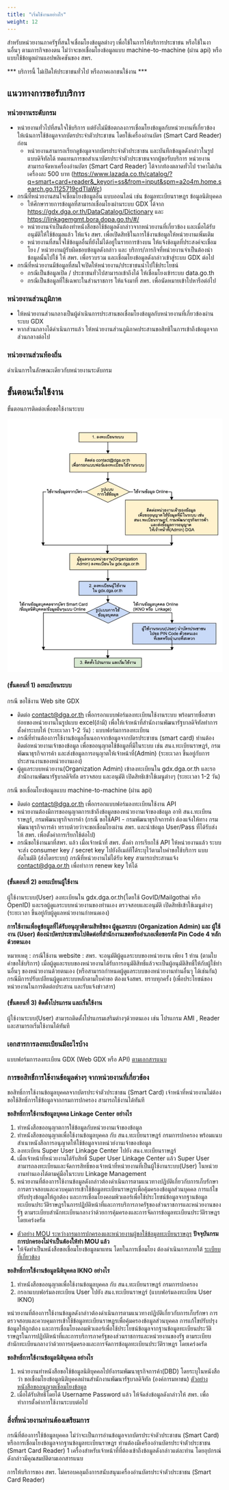 ```yaml
---
title: "เริ่มใช้งานอย่างไร"
weight: 12
---
```


สำหรับหน่วยงานภาครัฐที่สนใจเชื่อมโยงข้อมูลต่างๆ เพื่อใช้ในการให้บริการประชาชน หรือใช้ในงานอื่นๆ ตามภารกิจของตน ไม่ว่าจะขอเชื่อมโยงข้อมูลแบบ machine-to-machine (ผ่าน api) หรือแบบใช้ข้อมูลผ่านแอปพลิเคชันของ สพร. 

*** บริการนี้ ไม่เปิดให้ประชาชนทั่วไป หรือภาคเอกชนใช้งาน ***

## แนวทางการขอรับบริการ
  
### หน่วยงานระดับกรม

- หน่วยงานทั่วไปที่สนใจใช้บริการ แต่ยังไม่มีข้อตกลงการเชื่อมโยงข้อมูลกับหน่วยงานที่เกี่ยวข้อง ให้เน้นการใช้ข้อมูลจากบัตรประจำตัวประชาชน โดยใช้เครื่องอ่านบัตร (Smart Card Reader) ก่อน
  - หน่วยงานสามารถเรียกดูข้อมูลจากบัตรประจำตัวประชาชน และบันทึกข้อมูลดังกล่าวในรูปแบบดิจิทัลได้ ทดแทนการขอสำเนาบัตรประจำตัวประชาชนจากผู้ขอรับบริการ
  หน่วยงานสามารถจัดหาเครื่องอ่านบัตร (Smart Card Reader) ได้จากท้องตลาดทั่วไป ราคาไม่เกินเครื่องละ 500 บาท (https://www.lazada.co.th/catalog/?q=smart+card+reader&_keyori=ss&from=input&spm=a2o4m.home.search.go.1125719cdTlaWc)
- กรณีที่หน่วยงานสนใจเชื่อมโยงข้อมูลอื่น แบบออนไลน์ เช่น ข้อมูลทะเบียนราษฎร ข้อมูลนิติบุคคล
  - ให้ศึกษารายการข้อมูลที่สามารถเชื่อมโยงผ่านระบบ GDX ได้จาก https://gdx.dga.or.th/DataCatalog/Dictionary และ https://linkagemgmt.bora.dopa.go.th/#/ 
  - หน่วยงานจำเป็นต้องทำหนังสือขอใช้ข้อมูลดังกล่าวจากหน่วยงานที่เกี่ยวข้อง และเมื่อได้รับอนุมัติให้ใช้ข้อมูลแล้ว ให้แจ้ง สพร. เพื่อเปิดสิทธิในการใช้งานข้อมูลให้หน่วยงานเพิ่มเติม
  - หน่วยงานที่สนใจใช้ข้อมูลอื่นที่ยังไม่ได้อยู่ในรายการข้างบน ให้แจ้งช้อมูลที่ประสงค์จะเชื่อมโยง / หน่วยงานผู้รับผิดชอบข้อมูลดังกล่าว และ บริการ/ภารกิจที่หน่วยงานจำเป็นต้องนำข้อมูลนั้นไปใช้ ให้ สพร. เพื่อรวบรวม และเชื่อมโยงข้อมูลดังกล่าวเข้าสู่ระบบ GDX ต่อไป
- กรณีที่หน่วยงานมีข้อมูลที่สนใจเปิดให้หน่วยงาน/ประชาชนนำไปใช้ประโยชน์
  - กรณีเป็นข้อมูลเปิด / ประชาชนทั่วไปสามารถเข้าถึงได้ ให้เชื่อมโยงเข้าระบบ data.go.th
  - กรณีเป็นข้อมูลที่ใช้เฉพาะในส่วนราชการ ให้แจ้งมาที่ สพร. เพื่อนัดหมายเข้าไปหารือต่อ่ไป

### หน่วยงานส่วนภูมิภาค

- ให้หน่วยงานส่วนกลางเป็นผู้ดำเนินการประสานขอเชื่อมโยงข้อมูลกับหน่วยงานที่เกี่ยวข้องผ่านระบบ GDX
- หากส่วนกลางได้ดำเนินการแล้ว ให้หน่วยงานส่วนภูมิภาคประสานขอสิทธิในการเข้าถึงข้อมูลจากส่วนกลางต่อไป

### หน่วยงานส่วนท้องถิ่น

ดำเนินการในลักษณะเดียวกับหน่วยงานระดับกรม

## ขั้นตอนเริ่มใช้งาน
  
ขั้นตอนการติดต่อเพื่อขอใช้งานระบบ

![ขั้นตอนการติดต่อเพื่อขอใช้งานระบบ](../../../assets/images/gdx/gdx-gettingstarted.jpg)

#### (ขั้นตอนที่ 1) ลงทะเบียนระบบ
  
กรณี ขอใช้งาน Web site GDX

* ติดต่อ contact@dga.or.th เพื่อกรอกแบบฟอร์มลงทะเบียนใช้งานระบบ พร้อมรายชื่อสาขาย่อยของหน่วยงานในรูปแบบ excel(ถ้ามี) เพื่อให้เจ้าหน้าที่สำนักงานพัฒนารัฐบาลดิจิทัลทำการตั้งค่าระบบให้ (ระยะเวลา 1-2 วัน) : แบบฟอร์มการลงทะเบียน
* กรณีที่ท่านต้องการใช้งานข้อมูลอื่นนอกจากข้อมูลจากบัตรประชาชน (smart card) ท่านต้องติดต่อหน่วยงานเจ้าของข้อมูล เพื่อขออนุญาตใช้ข้อมูลที่มีในระบบ เช่น สนง.ทะเบียนราษฏร์, กรมพัฒนาธุรกิจการค้า และส่งข้อมูลการอนุญาตให้เจ้าหน้าที่(Admin) (ระยะเวลา ขึ้นอยู่กับการประสานงานของหน่วยงานเอง)
* ผู้ดูแลระบบหน่วยงาน(Organization Admin) เข้าลงทะเบียนใน gdx.dga.or.th และรอสำนักงานพัฒนารัฐบาลดิจิทัล ตรวจสอบ และอนุมัติ เปิดสิทธิเข้าใช้เมนูต่างๆ (ระยะเวลา 1-2 วัน)

กรณี ขอเชื่อมโยงข้อมูลแบบ machine-to-machine (ผ่าน api)  

* ติดต่อ contact@dga.or.th เพื่อกรอกแบบฟอร์มลงทะเบียนใช้งาน API 
* หน่วยงานต้องมีการขออนุญาตการเข้าถึงข้อมูลของหน่วยงานเจ้าของข้อมูล อาทิ สนง.ทะเบียนราษฏร์, กรมพัฒนาธุรกิจการค้า (กรณี ขอใช้API - กรมพัฒนาธุรกิจการค้า ต้องแจ้งให้ทาง กรมพัฒนาธุรกิจการค้า ทราบด้วยว่าจะขอเชื่อมโยงผ่าน สพร. และนำข้อมูล User/Pass ที่ได้รับส่งให้ สพร. เพื่อตั้งค่าการเรียกใช้ต่อไป)
* กรณีขอใช้งานมาที่สพร. แล้ว เมื่อเจ้าหน้าที่ สพร. ตั้งค่า การเรียกใช้ API ให้หน่วยงานแล้ว ระบบจะส่ง consumer key / secret key ไปยังอีเมล์ทีไ่ด้ระบุไว้ตามใบคำขอใช้บริการ แบบอัตโนมัติ (ส่งโดยระบบ) กรณีที่หน่วยงานไม่ได้รับ key สามารถประสานแจ้ง contact@dga.or.th  เพื่อทำการ renew key ให้ได้

#### (ขั้นตอนที่ 2) ลงทะเบียนผู้ใช้งาน
  
ผู้ใช้งานระบบ(User) ลงทะเบียนใน gdx.dga.or.th(โดยใช้ GovID/Mailgothai หรือ OpenID) และรอผู้ดูแลระบบหน่วยงานของท่านเอง ตรวจสอบและอนุมัติ เปิดสิทธิเข้าใช้เมนูต่างๆ (ระยะเวลา ขึ้นอยู่กับผู้ดูแลหน่วยงานกำหนดเอง)

**การใช้งานเพื่อดูข้อมูลที่ได้รับอนุญาติตามสิทธิของ ผู้ดูแลระบบ (Organization Admin) และ ผู้ใช้งาน (User) ต้องนำบัตรประชาชนไปติดต่อที่สำนักงานเขตหรืออำเภอเพื่อขอรหัส Pin Code 4 หลักด้วยตนเอง**

หมายเหตุ : กรณีใช้งาน website : สพร. จะอนุมัติผู้ดูแลระบบของหน่วยงาน เพียง 1 ท่าน (ตามใบคำขอใช้บริการ) เมื่อผู้ดูและรบบของหน่วยงานได้รับการอนุมัติสิทธิ์แล้วจะเป็นผู้อนุมัติสิทธิ์ให้กับผู้ใช้ท่านอื่นๆ ของหน่วยงานด้วยตนเอง (หรือสามารถกำหนดผู้ดูแลระบบของหน่วยงานท่านอื่นๆ ได้เช่นกัน) กรณีมีการปรับเปลียนผู้ดูแลระบบหลักตามใบคำขอ ต้องแจ้งสพร. ทราบทุกครั้ง (เพื่อประโยชน์ของหน่วยงานในการติดต่อประสาน และรับแจ้งข่าวสาร)

#### (ขั้นตอนที่ 3) ติดตั้งโปรแกรม และเริ่มใช้งาน
  
ผู้ใช้งานระบบ(User) สามารถติดตั้งโปรแกรมเสริมต่างๆด้วยตนเอง เช่น โปรแกรม AMI , Reader และสามารถเริ่มใช้งานได้ทันที

### เอกสารการลงทะเบียนมีอะไรบ้าง
  
แบบฟอร์มการลงทะเบียน GDX (Web GDX หรือ API) [ตามเอกสารแนบ](../../../assets/files/FM-C17-016-Rev.2-GDX.pdf)

### การขอสิทธิ์การใช้งานข้อมูลต่างๆ จากหน่วยงานที่เกี่ยวข้อง
  
ขอสิทธิ์การใช้งานข้อมูลบุคคลจากบัตรประจำตัวประชาชน (Smart Card)
เจ้าหน้าที่หน่วยงานไม่ต้องขอใช้สิทธิ์การใช้ข้อมูลจากกรมการปกครอง สามารถใช้งานได้ทันที

**ขอสิทธิ์การใช้งานข้อมูลบุคคล Linkage Center อย่างไร**

1. ทำหนังสือขออนุญาตการใช้ข้อมูลกับหน่วยงานเจ้าของข้อมูล
2. ทำหนังสือขออนุญาตเพื่อใช้งานข้อมูลบุคคล กับ สนง.ทะเบียนราษฏร์ กรมการปกครอง พร้อมแนบสำเนาหนังสือการอนุญาตให้ใช้ข้อมูลจากหน่วย่งานเจ้าของข้อมูล
3. ลงทะเบียน Super User Linkage Center ไปยัง สนง.ทะเบียนราษฏร์
4. เมื่อเจ้าหน้าที่หน่วยงานได้รับสิทธิ์ Super User Linkage Center แล้ว Super User สามารถลงทะเบียนและจัดการสิทธิ์ของเจ้าหน้าที่หน่วยงานที่เป็นผู้ใช้งานระบบ(User) ในหน่วยงานท่านเองได้ตามคู่มือในระบบ Linkage Management
5. หน่วยงานที่ต้องการใช้งานข้อมูลดังกล่าวต้องดำเนินการตามแนวทางปฏิบัติเกี่ยวกับการเก็บรักษา การตรวจสอบและควบคุมการเข้าใช้ข้อมูลทะเบียนราษฏรเพื่อคุ้มครองข้อมูลส่วนบุคคล การแก้ไขปรับปรุงข้อมูลให้ถูกต้อง และการเชื่อมโยงคอมพิวเตอร์เพื่อใช้ประโยชน์ข้อมูลจากฐานข้อมูลทะเบียนประวัติราษฎรในการปฏิบัติหน้าที่และการบริการภาครัฐของส่วนราชการและหน่วยงานของรัฐ ตามระเบียบสำนักทะเบียนกลางว่าด้วยการคุ้มครองและการจัดการข้อมูลทะเบียนประวัติราษฎร โดยเคร่งครัด

* [ตัวอย่าง MOU ระหว่างกรมการปกครองและหน่วยงานผู้ขอใช้ข้อมูลทะเบียนราษฎร](@assets/files/20180920113012.pdf) **ปัจจุบันกรมการปกครองไม่จำเป็นต้องให้ทำ MOU แล้ว**
* ให้จัดทำเป็นหนังสือขอเชื่อมโยงข้อมูลมาแทน โดยในการเชื่อมโยง ต้องดำเนินการภายใต้ [ระเบียบที่เกี่ยวข้อง](@assets/files/ppt_สาระสำคัญของระเบียบสำนักทะเบียนกลาง_ฉบับใหม่.pdf)

**ขอสิทธิ์การใช้งานข้อมูลนิติบุคคล IKNO อย่างไร**

1. ทำหนังสือขออนุญาตเพื่อใช้งานข้อมูลบุคคล กับ สนง.ทะเบียนราษฏร์ กรมการปกครอง
2. กรอกแบบฟอร์มลงทะเบียน User ไปยัง สนง.ทะเบียนราษฏร์ (แบบฟอร์มลงทะเบียน User IKNO)

หน่วยงานที่ต้องการใช้งานข้อมูลดังกล่าวต้องดำเนินการตามแนวทางปฏิบัติเกี่ยวกับการเก็บรักษา การตรวจสอบและควบคุมการเข้าใช้ข้อมูลทะเบียนราษฏรเพื่อคุ้มครองข้อมูลส่วนบุคคล การแก้ไขปรับปรุงข้อมูลให้ถูกต้อง และการเชื่อมโยงคอมพิวเตอร์เพื่อใช้ประโยชน์ข้อมูลจากฐานข้อมูลทะเบียนประวัติราษฎรในการปฏิบัติหน้าที่และการบริการภาครัฐของส่วนราชการและหน่วยงานของรัฐ ตามระเบียบสำนักทะเบียนกลางว่าด้วยการคุ้มครองและการจัดการข้อมูลทะเบียนประวัติราษฎร โดยเคร่งครัด

**ขอสิทธิ์การใช้งานข้อมูลนิติบุคคล อย่างไร**

1. หน่วยงานทำหนังสือขอใช้ข้อมูลนิติบุคคลไปยังกรมพัฒนาธุรกิจการค้า(DBD) โดยระบุในหนังสือว่า ขอเชื่อมโยงข้อมูลนิติบุคคลผ่านสำนักงานพัฒนารัฐบาลดิจิทัล (องค์การมหาชน) [ตัวอย่างหนังสือขออนุญาตเชื่อมโยงข้อมูล](@assets/files/หนังสือขออนุญาตเชื่อมโยงข้อมูลกรมพัฒนาธุรกิจการค้า.pdf)
2. เมื่อได้รับสิทธิ์โดยได้ Username Password แล้ว ให้จัดส่งข้อมูลดังกล่าวให้ สพร. เพื่อทำการตั้งค่าการใช้งานระบบต่อไป

### สิ่งที่หน่วยงานท่านต้องเตรียมการ
  
กรณีที่ต้องการใช้ข้อมูลบุคคล ไม่ว่าจะเป็นการอ่านข้อมูลจากบัตรประจำตัวประชาชน (Smart Card) หรือการเชื่อมโยงข้อมูลจากฐานข้อมูลทะเบียนราษฎร ท่านต้องมีเครื่องอ่านบัตรประจำตัวประชาชน (Smart Card Reader) 1 เครื่องสำหรับเจ้าหน้าที่ที่ต้องเข้าถึงข้อมูลดังกล่าวแต่ละท่าน โดยอุปกรณ์ดังกล่าวมีคุณสมบัติตามเอกสารแนบ

การให้บริการของ สพร. ไม่ครอบคลุมถึงการสนับสนุนเครื่องอ่านบัตรประจำตัวประชาชน (Smart Card Reader)